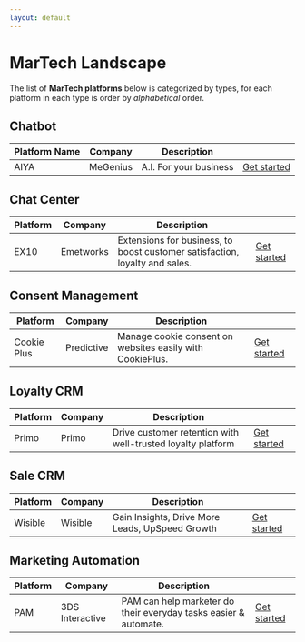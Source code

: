 ```yaml
---
layout: default
---
```


# MarTech Landscape

The list of **MarTech platforms** below is categorized by types, for each platform in each type is order by _alphabetical_ order.

## Chatbot

|Platform Name|Company|Description||
|---|---|---|---|
|AIYA|MeGenius|A.I. For your business|[Get started](./aiya.html)|

## Chat Center

|Platform|Company|Description||
|---|---|---|---|
|EX10|Emetworks|Extensions for business, to boost customer satisfaction, loyalty and sales.|[Get started](./ex10.html)|

## Consent Management

|Platform|Company|Description||
|---|---|---|---|
|Cookie Plus|Predictive|Manage cookie consent on websites easily with CookiePlus.|[Get started](./cookieplus.html)|

## Loyalty CRM

|Platform|Company|Description||
|---|---|---|---|
|Primo|Primo|Drive customer retention with well-trusted loyalty platform|[Get started](./primo.html)|

## Sale CRM

|Platform|Company|Description||
|---|---|---|---|
|Wisible|Wisible|Gain Insights, Drive More Leads, UpSpeed Growth|[Get started](./wisible.html)|

## Marketing Automation

|Platform|Company|Description||
|---|---|---|---|
|PAM|3DS Interactive|PAM can help marketer do their everyday tasks easier & automate.|[Get started](./pam.html)|

